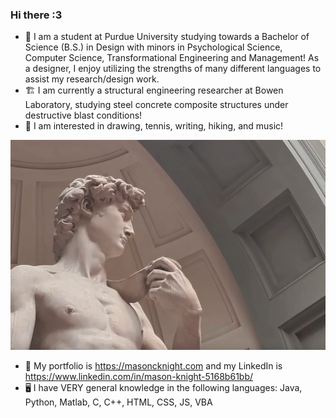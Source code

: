 ### Hi there :3
- 🦆 I am a student at Purdue University studying towards a Bachelor of Science (B.S.) in Design with minors in Psychological Science, Computer Science, Transformational Engineering and Management! As a designer, I enjoy utilizing the strengths of many different languages to assist my research/design work.
- 🏗️ I am currently a structural engineering researcher at Bowen Laboratory, studying steel concrete composite structures under destructive blast conditions! 
- 🌱 I am interested in drawing, tennis, writing, hiking, and music!

![](images/dav.png) 

- 🌙 My portfolio is https://masoncknight.com and my LinkedIn is https://www.linkedin.com/in/mason-knight-5168b61bb/
- 🖥️ I have VERY general knowledge in the following languages: Java, Python, Matlab, C, C++, HTML, CSS, JS, VBA  
<!--
**masonknight22/masonknight22** is a ✨ _special_ ✨ repository because its `README.md` (this file) appears on your GitHub profile.

Here are some ideas to get you started:

- 🔭 I’m currently working on a Bachelor of Science (B.S.) in Computer Graphics Technology (User Experience Design) with plans to go to graduate school.
- 🌱 I’m currently learning human-centered design and Engineering
- 👯 I’m looking to collaborate on anything!
- 🤔 I’m looking for help with learning new coding languages :3 I am open to learning more  
- 💬 Ask me about my work, I have a portfolio at https://www.masoncknight.com
- 📫 How to reach me: knigh112@purdue.edu and (765) 209-2851
- 😄 Pronouns: He/Him
- ⚡ Fun fact: My sister and I are completely ambidextrous! We got this from our Mimi who was a wonderful artist <3
--> 
